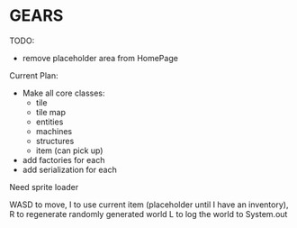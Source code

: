 # GEARS

TODO:
* remove placeholder area from HomePage

Current Plan:
* Make all core classes:
    * tile
    * tile map
    * entities
    * machines
    * structures
    * item (can pick up)
* add factories for each
* add serialization for each

Need sprite loader

WASD to move,
I to use current item (placeholder until I have an inventory), 
R to regenerate randomly generated world
L to log the world to System.out